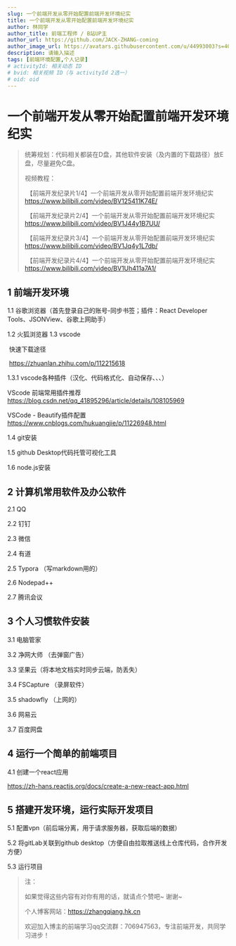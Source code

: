 ```yaml
---
slug: 一个前端开发从零开始配置前端开发环境纪实
title: 一个前端开发从零开始配置前端开发环境纪实
author: 林同学
author_title: 前端工程师 / B站UP主
author_url: https://github.com/JACK-ZHANG-coming
author_image_url: https://avatars.githubusercontent.com/u/44993003?s=400&u=02570a73330dd7eeae310b302962c034b2833988&v=4
description: 请输入描述
tags: [前端环境配置,个人记录]
# activityId: 相关动态 ID
# bvid: 相关视频 ID（与 activityId 2选一）
# oid: oid
---
```


<!-- truncate -->

# 一个前端开发从零开始配置前端开发环境纪实


> 统筹规划：代码相关都装在D盘，其他软件安装（及内置的下载路径）放E盘，尽量避免C盘。
>
> 视频教程：
>
> ​	【前端开发纪录片1/4】一个前端开发从零开始配置前端开发环境纪实  https://www.bilibili.com/video/BV125411K74E/
>
> ​	【前端开发纪录片2/4】一个前端开发从零开始配置前端开发环境纪实  https://www.bilibili.com/video/BV1J44y1B7UU/
>
> ​	【前端开发纪录片3/4】一个前端开发从零开始配置前端开发环境纪实  https://www.bilibili.com/video/BV1Jq4y1L7db/
>
> ​	【前端开发纪录片4/4】一个前端开发从零开始配置前端开发环境纪实  https://www.bilibili.com/video/BV1Uh411a7A1/



## 1 前端开发环境

1.1 谷歌浏览器（首先登录自己的账号-同步书签；插件：React Developer Tools、JSONView、谷歌上网助手）

1.2 火狐浏览器
1.3 vscode

​	快速下载途径

​	https://zhuanlan.zhihu.com/p/112215618

1.3.1 vscode各种插件（汉化、代码格式化、自动保存、、、）

VScode 前端常用插件推荐 https://blog.csdn.net/qq_41895296/article/details/108105969

VSCode - Beautify插件配置 https://www.cnblogs.com/hukuangjie/p/11226948.html

1.4 git安装

1.5 github Desktop代码托管可视化工具

1.6 node.js安装

## 2 计算机常用软件及办公软件

2.1 QQ

2.2 钉钉

2.3 微信

2.4 有道

2.5 Typora （写markdown用的）

2.6 Nodepad++

2.7 腾讯会议

## 3 个人习惯软件安装

3.1 电脑管家

3.2 净网大师 （去弹窗广告）

3.3 坚果云（将本地文档实时同步云端，防丢失）

3.4 FSCapture （录屏软件）

3.5 shadowfly （上网的）

3.6 网易云

3.7 百度网盘

## 4 运行一个简单的前端项目

4.1 创建一个react应用

https://zh-hans.reactjs.org/docs/create-a-new-react-app.html

## 5 搭建开发环境，运行实际开发项目

5.1 配置vpn（前后端分离，用于请求服务器，获取后端的数据）

5.2 将gitLab关联到github desktop（方便自由拉取推送线上仓库代码，合作开发方便）

5.3 运行项目



>
>	注：
>		
>	如果觉得这些内容有对你有用的话，就请点个赞吧~ 谢谢~ 
>		
>	个人博客网站：https://zhangqiang.hk.cn
>		
>	欢迎加入博主的前端学习qq交流群：706947563，专注前端开发，共同学习进步！

